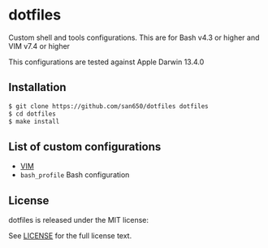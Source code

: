 # dotfiles

Custom shell and tools configurations. This are for Bash v4.3 or higher and VIM
v7.4 or higher

This configurations are tested against Apple Darwin 13.4.0

## Installation

```sh
$ git clone https://github.com/san650/dotfiles dotfiles
$ cd dotfiles
$ make install
```

## List of custom configurations

* [VIM](https://github.com/san650/vim650)
* `bash_profile` Bash configuration

## License

dotfiles is released under the MIT license:

See [LICENSE](./LICENSE) for the full license text.
